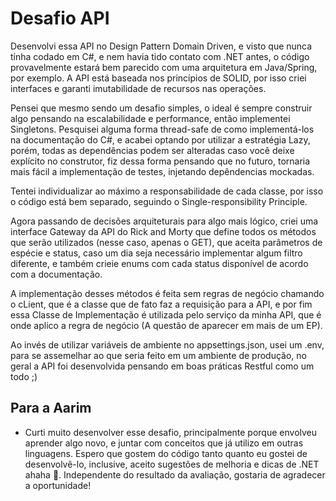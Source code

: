 # Desafio API

Desenvolvi essa API no Design Pattern Domain Driven, e visto que nunca tinha codado em C#, e nem havia tido contato com .NET antes, o código provavelmente estará bem parecido com uma arquitetura em Java/Spring, por exemplo. 
A API está baseada nos princípios de SOLID, por isso criei interfaces e garanti imutabilidade de recursos nas operações. 

Pensei que mesmo sendo um desafio simples, o ideal é sempre construir algo pensando na escalabilidade e performance, então implementei Singletons. Pesquisei alguma forma thread-safe de como implementá-los na documentação do C#, e acabei optando por utilizar a estratégia Lazy, porém, todas as dependências podem ser alteradas caso você deixe explícito no construtor, fiz dessa forma pensando que no futuro, tornaria mais fácil a implementação de testes, injetando depêndencias mockadas.

Tentei individualizar ao máximo a responsabilidade de cada classe, por isso o código está bem separado, seguindo o Single-responsibility Principle. 

Agora passando de decisões arquiteturais para algo mais lógico,  criei uma interface Gateway da API do Rick and Morty que define todos os métodos que serão utilizados (nesse caso, apenas o GET), que aceita parâmetros de espécie e status, caso um dia seja necessário implementar algum filtro diferente, e também crieie enums com cada status disponível de acordo com a documentação.

A implementação desses métodos é feita sem regras de negócio chamando o cLient, que é a classe que de fato faz a requisição para a API, e por fim essa Classe de Implementação é utilizada pelo serviço da minha API, que é onde aplico a regra de negócio (A questão de aparecer em mais de um EP).
 
Ao invés de utilizar variáveis de ambiente no appsettings.json, usei um .env, para se assemelhar ao que seria feito em um ambiente de produção, no geral a API foi desenvolvida pensando em boas práticas Restful como um todo ;)

## Para a Aarim

* Curti muito desenvolver esse desafio, principalmente porque envolveu aprender algo novo, e juntar com conceitos que já utilizo em outras linguagens. Espero que gostem do código tanto quanto eu gostei de desenvolvê-lo, inclusive, aceito sugestões de melhoria e dicas de .NET ahaha 👾. 
Independente do resultado da avaliação, gostaria de agradecer a oportunidade!
